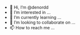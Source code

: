 - 👋 Hi, I’m @denordd
- 👀 I’m interested in ...
- 🌱 I’m currently learning ...
- 💞️ I’m looking to collaborate on ...
- 📫 How to reach me ...

<!---
denordd/denordd is a ✨ special ✨ repository because its `README.md` (this file) appears on your GitHub profile.
You can click the Preview link to take a look at your changes.
--->
